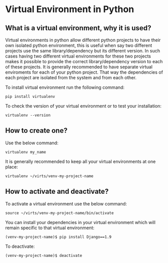 # Virtual Environment in Python

## What is a virtual environment, why it is used?
Virtual environments in python allow different python projects to have their own isolated python environment, this is useful when say two different projects use the same library/dependency but its different version. In such cases having two different virtual environments for these two projects makes it possible to provide the correct library/dependency version to each of these projects. It is generally recommended to have separate virtual enviroments for each of your python project. That way the dependencies of each project are isolated from the system and from each other.

To install virtual environment run the following command:

```
pip install virtualenv
```

To check the version of your virtual environment or to test your installation:

```
virtualenv --version
```


## How to create one?

Use the below command:

```
virtualenv my_name
```

It is generally recommended to keep all your virtual environments at one place:

```
virtualenv ~/virts/venv-my-project-name
```

## How to activate and deactivate?

To activate a virtual environment use the below command:

```
source ~/virts/venv-my-project-name/bin/activate
```

You can install your dependencies in your virtual environment which will remain specific to that virtual environment:

```
(venv-my-project-name)$ pip install Django==1.9
```

To deactivate:

```(venv-my-project-name)$ deactivate```
